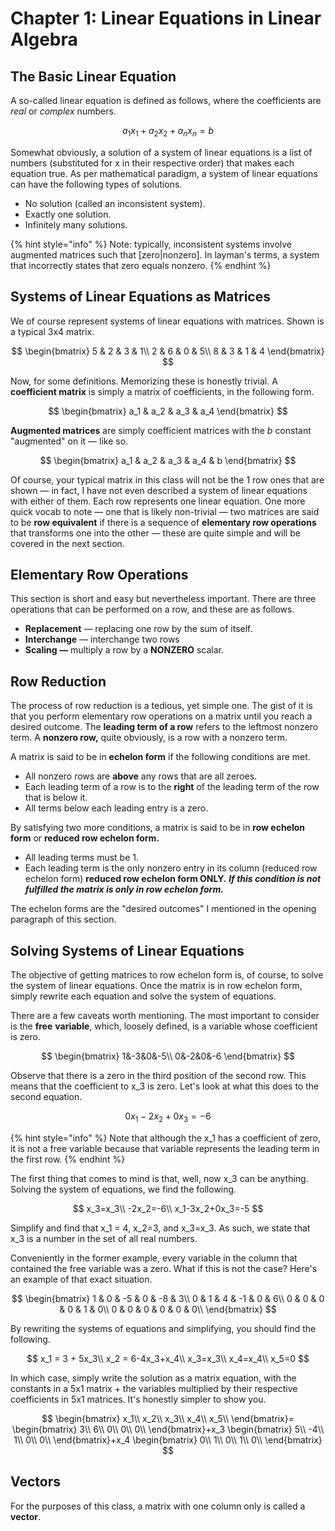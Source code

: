 # Chapter 1: Linear Equations in Linear Algebra

## The Basic Linear Equation

A so-called linear equation is defined as follows, where the coefficients are _real_ or _complex_ numbers.

$$
a_1x_1 + a_2x_2 + a_nx_n =b
$$

Somewhat obviously, a solution of a system of linear equations is a list of numbers \(substituted for x in their respective order\) that makes each equation true. As per mathematical paradigm, a system of linear equations can have the following types of solutions.

* No solution \(called an inconsistent system\).
* Exactly one solution.
* Infinitely many solutions.

{% hint style="info" %}
Note: typically, inconsistent systems involve augmented matrices such that \[zero\|nonzero\]. In layman's terms, a system that incorrectly states that zero equals nonzero.
{% endhint %}

## Systems of Linear Equations as Matrices

We of course represent systems of linear equations with matrices. Shown is a typical 3x4 matrix.

$$
\begin{bmatrix}
5 & 2 & 3 & 1\\
2 & 6 & 0 & 5\\
8 & 3 & 1 & 4
\end{bmatrix}
$$

Now, for some definitions. Memorizing these is honestly trivial. A **coefficient matrix** is simply a matrix of coefficients, in the following form.

$$
\begin{bmatrix}
a_1 & a_2 & a_3 & a_4
\end{bmatrix}
$$

**Augmented matrices** are simply coefficient matrices with the _b_ constant "augmented" on it — like so.

$$
\begin{bmatrix}
a_1 & a_2 & a_3 & a_4 & b
\end{bmatrix}
$$

Of course, your typical matrix in this class will not be the 1 row ones that are shown — in fact, I have not even described a system of linear equations with either of them. Each row represents one linear equation. One more quick vocab to note — one that is likely non-trivial — two matrices are said to be **row equivalent** if there is a sequence of **elementary row operations** that transforms one into the other — these are quite simple and will be covered in the next section.

## Elementary Row Operations

This section is short and easy but nevertheless important. There are three operations that can be performed on a row, and these are as follows.

* **Replacement** — replacing one row by the sum of itself.
* **Interchange** — interchange two rows
* **Scaling —** multiply a row by a **NONZERO** scalar.

## Row Reduction

The process of row reduction is a tedious, yet simple one. The gist of it is that you perform elementary row operations on a matrix until you reach a desired outcome. The **leading term of a row** refers to the leftmost nonzero term. A **nonzero row,** quite obviously, is a row with a nonzero term.

A matrix is said to be in **echelon form** if the following conditions are met.

* All nonzero rows are **above** any rows that are all zeroes.
* Each leading term of a row is to the **right** of the leading term of the row that is below it.
* All terms below each leading entry is a zero. 

By satisfying two more conditions, a matrix is said to be in **row echelon form** or **reduced row echelon form.**

* All leading terms must be 1.
* Each leading term is the only nonzero entry in its column \(reduced row echelon form\) **reduced row echelon form ONLY.** _**If this condition is not fulfilled the matrix is only in row echelon form.**_

The echelon forms are the "desired outcomes" I mentioned in the opening paragraph of this section.

## Solving Systems of Linear Equations

The objective of getting matrices to row echelon form is, of course, to solve the system of linear equations. Once the matrix is in row echelon form, simply rewrite each equation and solve the system of equations.

There are a few caveats worth mentioning. The most important to consider is the **free** **variable**, which, loosely defined, is a variable whose coefficient is zero.

$$
\begin{bmatrix}
1&-3&0&-5\\
0&-2&0&-6
\end{bmatrix}
$$

Observe that there is a zero in the third position of the second row. This means that the coefficient to x\_3 is zero. Let's look at what this does to the second equation.

$$
0x_1-2x_2+0x_3=-6
$$

{% hint style="info" %}
Note that although the x\_1 has a coefficient of zero, it is not a free variable because that variable represents the leading term in the first row.
{% endhint %}

The first thing that comes to mind is that, well, now x\_3 can be anything. Solving the system of equations, we find the following.

$$
x_3=x_3\\
-2x_2=-6\\
x_1-3x_2+0x_3=-5
$$

Simplify and find that x\_1 = 4, x\_2=3, and x\_3=x\_3. As such, we state that x\_3 is a number in the set of all real numbers.

Conveniently in the former example, every variable in the column that contained the free variable was a zero. What if this is not the case? Here's an example of that exact situation.

$$
\begin{bmatrix}
1 & 0 & -5 & 0 & -8 & 3\\
0 & 1 & 4 & -1 & 0 & 6\\
0 & 0 & 0 & 0 & 1 & 0\\
0 & 0 & 0 & 0 & 0 & 0\\
\end{bmatrix}
$$

By rewriting the systems of equations and simplifying, you should find the following.

$$
x_1 = 3 + 5x_3\\
x_2 = 6-4x_3+x_4\\
x_3=x_3\\
x_4=x_4\\
x_5=0
$$

In which case, simply write the solution as a matrix equation, with the constants in a 5x1 matrix + the variables multiplied by their respective coefficients in 5x1 matrices. It's honestly simpler to show you.

$$
\begin{bmatrix}
x_1\\
x_2\\
x_3\\
x_4\\
x_5\\
\end{bmatrix}=
\begin{bmatrix}
3\\
6\\
0\\
0\\
0\\
\end{bmatrix}+x_3
\begin{bmatrix}
5\\
-4\\
1\\
0\\
0\\
\end{bmatrix}+x_4
\begin{bmatrix}
0\\
1\\
0\\
1\\
0\\
\end{bmatrix}
$$

## Vectors

For the purposes of this class, a matrix with one column only is called a **vector**.

